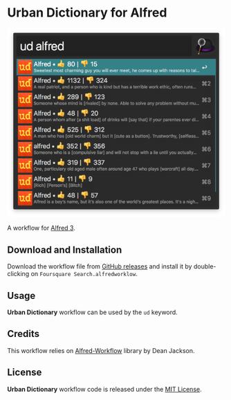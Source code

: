 # Urban Dictionary for Alfred

![alt text](demo.png)

A workflow for [Alfred 3][1].

## Download and Installation

Download the workflow file from [GitHub releases][2] and install it by double-clicking on `Foursquare Search.alfredworklow`.

## Usage

**Urban Dictionary** workflow can be used by the `ud` keyword.

## Credits

This workflow relies on [Alfred-Workflow][3] library by Dean Jackson.

## License

**Urban Dictionary** workflow code is released under the [MIT License][4].

[1]:http://www.alfredapp.com/
[2]:https://github.com/xilopaint/alfred-urban-dictionary/releases/latest
[3]:https://github.com/deanishe/alfred-workflow
[4]:https://opensource.org/licenses/MIT
